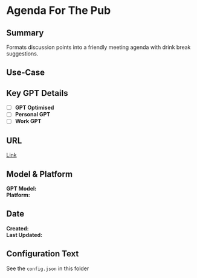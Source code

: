 # Agenda For The Pub

## Summary

Formats discussion points into a friendly meeting agenda with drink break suggestions.

## Use-Case

## Key GPT Details

- [ ] **GPT Optimised**  
- [ ] **Personal GPT**  
- [ ] **Work GPT**

## URL

[Link](https://chatgpt.com/g/g-kUnX6lKVm-agenda-for-the-pub)

## Model & Platform

**GPT Model:**  
**Platform:**

## Date


**Created:**   
**Last Updated:** 

## Configuration Text

See the `config.json` in this folder